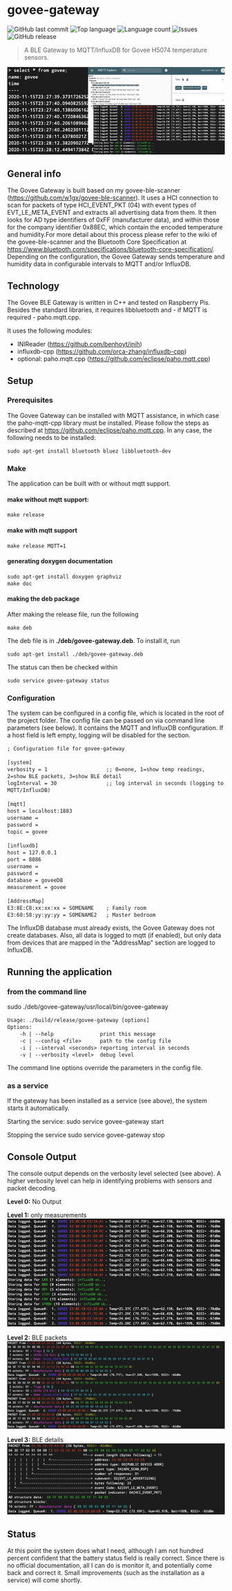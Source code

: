 # govee-gateway
![GitHub last commit](https://img.shields.io/github/last-commit/w1gx/govee-gateway?style=for-the-badge) ![Top language](https://img.shields.io/github/languages/top/w1gx/govee-gateway?style=for-the-badge) ![Language count](https://img.shields.io/github/languages/count/w1gx/govee-gateway?style=for-the-badge) ![Issues](https://img.shields.io/github/issues/w1gx/govee-gateway?style=for-the-badge) ![GitHub release](https://img.shields.io/github/v/release/w1gx/govee-gateway?style=for-the-badge)
>A BLE Gateway to MQTT/InfluxDB for Govee H5074 temperature sensors.

![title](./img/title.png)

## General info
The Govee Gateway is built based on my govee-ble-scanner (https://github.com/w1gx/govee-ble-scanner). It uses a HCI connection to scan for packets of type HCI_EVENT_PKT (04) with event types of EVT_LE_META_EVENT and extracts all advertising data from them. It then looks for AD type identifiers of 0xFF (manufacturer data), and within those for the company identifier 0x88EC, which contain the encoded temperature and humidity.For more detail about this process please refer to the wiki of the govee-ble-scanner and the Bluetooth Core Specification at https://www.bluetooth.com/specifications/bluetooth-core-specification/.
Depending on the configuration, the Govee Gateway sends temperature and humidity data in configurable intervals to MQTT and/or InfluxDB.

## Technology

The Govee BLE Gateway is written in C++ and tested on Raspberry Pis. Besides the standard libraries, it requires libbluetooth and - if MQTT is required - paho.mqtt.cpp.

It uses the following modules:
- INIReader (https://github.com/benhoyt/inih)
- influxdb-cpp (https://github.com/orca-zhang/influxdb-cpp)
- optional: paho.mqtt.cpp (https://github.com/eclipse/paho.mqtt.cpp)

## Setup
### Prerequisites
The Govee Gateway can be installed with MQTT assistance, in which case the paho-mqtt-cpp library must be installed. Please follow the steps as described at https://github.com/eclipse/paho.mqtt.cpp.
In any case, the following needs to be installed:

	sudo apt-get install bluetooth bluez libbluetooth-dev

### Make
The application can be built with or without mqtt support.
#### make without mqtt support:
	make release
#### make with mqtt support
	make release MQTT=1

#### generating doxygen documentation
	sudo apt-get install doxygen graphviz
	make doc

#### making the deb package

After making the release file, run the following

	make deb

The deb file is in **./deb/govee-gateway.deb**. To install it, run

	sudo apt-get install ./deb/govee-gateway.deb

The status can then be checked within

	sudo service govee-gateway status


### Configuration

The system can be configured in a config file, which is located in the root of the project folder. The config file can be passed on via command line parameters (see below). It contains the MQTT and InfluxDB configuration. If a host field is left empty, logging will be disabled for the section.

	; Configuration file for govee-gateway

	[system]
	verbosity = 1                   ;; 0=none, 1=show temp readings, 2=show BLE packets, 3=show BLE detail
	logInterval = 30                ;; log interval in seconds (logging to MQTT/InfluxDB)

	[mqtt]
	host = localhost:1883
	username =
	password =
	topic = govee

	[influxdb]
	host = 127.0.0.1
	port = 8086
	username =
	password =
	database = goveeDB
	measurement = govee

	[AddressMap]
	E3:8E:C8:xx:xx:xx = SOMENAME    ; Family room
	E3:60:58:yy:yy:yy = SOMENAME2   ; Master bedroom

The InfluxDB database must already exists, the Govee Gateway does not create databases. Also, all data is logged to mqtt (if enabled), but only data from devices that are mapped in the "AddressMap" section are logged to InfluxDB.

## Running the application


### from the command line

sudo ./deb/govee-gateway/usr/local/bin/govee-gateway

	Usage: ./build/release/govee-gateway [options]
  	Options:
    	-h | --help               print this message
    	-c | --config <file>      path to the config file
    	-i | --interval <seconds> reporting interval in seconds
    	-v | --verbosity <level>  debug level

The command line options override the parameters in the config file.

### as a service

If the gateway has been installed as a service (see above), the system starts it automatically.

Starting the service:
    sudo service govee-gateway start

Stopping the service
    sudo service govee-gateway stop


## Console Output

The console output depends on the verbosity level selected (see above). A higher verbosity level can help in identifying problems with sensors and packet decoding.

**Level 0:** No Output

**Level 1:** only measurements
![verbosity1](./img/verbosity1.png)

**Level 2:** BLE packets
![verbosity2](./img/verbosity2.png)

**Level 3:** BLE details
![verbosity3](./img/verbosity3.png)


## Status
At this point the system does what I need, although I am not hundred percent confident that the battery status field is really correct. Since there is no official documentation, all I can do is monitor it, and potentially come back and correct it.
Small improvements (such as the installation as a service) will come shortly.
